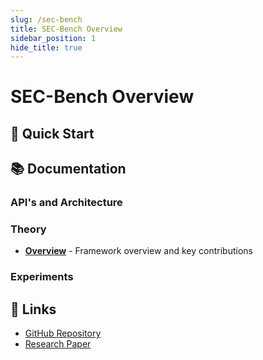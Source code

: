 ```yaml
---
slug: /sec-bench
title: SEC-Bench Overview
sidebar_position: 1
hide_title: true
---
```


# SEC-Bench Overview

## 🚀 Quick Start

## 📚 Documentation

### API's and Architecture

### Theory
- **[Overview](theory/overview)** - Framework overview and key contributions

### Experiments

## 🔗 Links

- [GitHub Repository](https://github.com/SEC-bench/SEC-bench)
- [Research Paper](https://arxiv.org/abs/2506.11791)